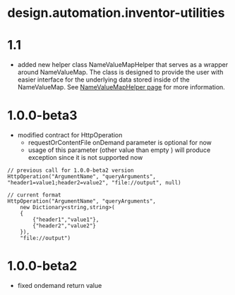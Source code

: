 

# design.automation.inventor-utilities

# 1.1
* added new helper class NameValueMapHelper that serves as a wrapper around NameValueMap. The class is designed to provide the user with easier interface for the underlying data stored inside of the NameValueMap.  See [NameValueMapHelper page](NameValueMapHelper.md) for more information.

# 1.0.0-beta3

* modified contract for HttpOperation
	* requestOrContentFile onDemand parameter is optional for now
	* usage of this parameter (other value than empty ) will produce exception since it is not supported now
	
```
// previous call for 1.0.0-beta2 version
HttpOperation("ArgumentName", "queryArguments", "header1=value1;header2=value2", "file://output", null)

// current format
HttpOperation("ArgumentName", "queryArguments", 
	new Dictionary<string,string>(
	{
		{"header1","value1"},
		{"header2","value2"}
	}),
	"file://output")
 ```

# 1.0.0-beta2

* fixed ondemand return value
